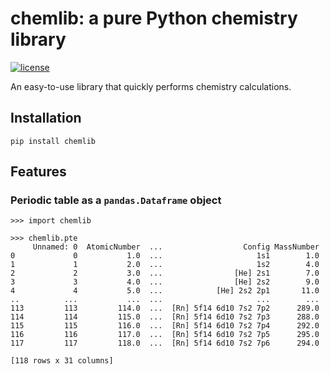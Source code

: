 # chemlib: a pure Python chemistry library

[![license](https://img.shields.io/github/license/mashape/apistatus.svg?maxAge=2592000)](https://github.com/harirakul/chemlib/blob/master/LICENSE.txt)

An easy-to-use library that quickly performs chemistry calculations.

## Installation
```
pip install chemlib
```

## Features

### Periodic table as a ```pandas.Dataframe``` object

```
>>> import chemlib

>>> chemlib.pte
     Unnamed: 0  AtomicNumber  ...                  Config MassNumber
0             0           1.0  ...                     1s1        1.0
1             1           2.0  ...                     1s2        4.0
2             2           3.0  ...                [He] 2s1        7.0
3             3           4.0  ...                [He] 2s2        9.0
4             4           5.0  ...            [He] 2s2 2p1       11.0
..          ...           ...  ...                     ...        ...
113         113         114.0  ...  [Rn] 5f14 6d10 7s2 7p2      289.0
114         114         115.0  ...  [Rn] 5f14 6d10 7s2 7p3      288.0
115         115         116.0  ...  [Rn] 5f14 6d10 7s2 7p4      292.0
116         116         117.0  ...  [Rn] 5f14 6d10 7s2 7p5      295.0
117         117         118.0  ...  [Rn] 5f14 6d10 7s2 7p6      294.0

[118 rows x 31 columns]
```